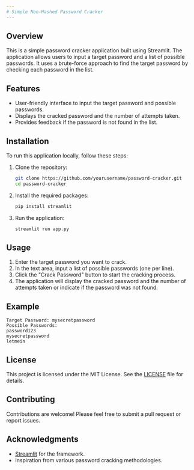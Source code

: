 ```yaml
---
# Simple Non-Hashed Password Cracker
---
```

## Overview
This is a simple password cracker application built using Streamlit. The application allows users to input a target password and a list of possible passwords. It uses a brute-force approach to find the target password by checking each password in the list.

## Features
- User-friendly interface to input the target password and possible passwords.
- Displays the cracked password and the number of attempts taken.
- Provides feedback if the password is not found in the list.

## Installation

To run this application locally, follow these steps:

1. Clone the repository:
   ```bash
   git clone https://github.com/yourusername/password-cracker.git
   cd password-cracker
   ```

2. Install the required packages:
   ```bash
   pip install streamlit
   ```

3. Run the application:
   ```bash
   streamlit run app.py
   ```

## Usage

1. Enter the target password you want to crack.
2. In the text area, input a list of possible passwords (one per line).
3. Click the "Crack Password" button to start the cracking process.
4. The application will display the cracked password and the number of attempts taken or indicate if the password was not found.

## Example
```plaintext
Target Password: mysecretpassword
Possible Passwords:
password123
mysecretpassword
letmein
```

## License
This project is licensed under the MIT License. See the [LICENSE](LICENSE) file for details.

## Contributing
Contributions are welcome! Please feel free to submit a pull request or report issues.

## Acknowledgments
- [Streamlit](https://streamlit.io/) for the framework.
- Inspiration from various password cracking methodologies.

```
